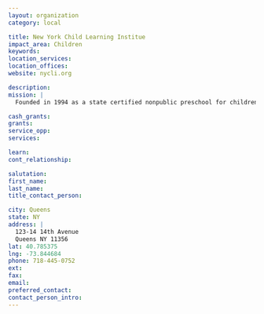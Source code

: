 ```yaml
---
layout: organization
category: local

title: New York Child Learning Institue
impact_area: Children
keywords: 
location_services: 
location_offices: 
website: nycli.org

description: 
mission: |
  Founded in 1994 as a state certified nonpublic preschool for children with autism. In 1995, educational services were extended to school-age children between the ages of five and eleven. In 2002, NYCLI was certified to serve the needs of learners up to age 21. The institute implements a science-based educational approach and is committed to providing the highest standard of education for its students. 

cash_grants: 
grants: 
service_opp: 
services: 

learn: 
cont_relationship: 

salutation: 
first_name: 
last_name: 
title_contact_person: 

city: Queens
state: NY
address: |
  123-14 14th Avenue    
  Queens NY 11356
lat: 40.785375
lng: -73.844684
phone: 718-445-0752
ext: 
fax: 
email: 
preferred_contact: 
contact_person_intro: 
---
```

